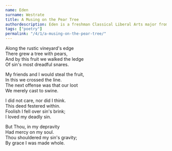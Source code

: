 ```yaml
---
name: Eden
surname: Westrate
title: A Musing on the Pear Tree
authordescription: Eden is a freshman Classical Liberal Arts major from Tennessee. 
tags: ["poetry"]
permalink: "/4/1/a-musing-on-the-pear-tree/"
---
```

Along the rustic vineyard's edge\
There grew a tree with pears,\
And by this fruit we walked the ledge\
Of sin's most dreadful snares.

My friends and I would steal the fruit,\
In this we crossed the line.\
The next offense was that our loot\
We merely cast to swine.

I did not care, nor did I think.\
This deed festered within.\
Foolish I fell over sin's brink;\
I loved my deadly sin.

But Thou, in my depravity\
Had mercy on my soul.\
Thou shouldered my sin's gravity;\
By grace I was made whole.